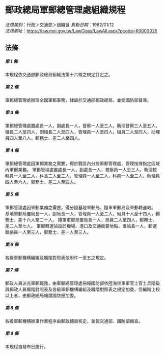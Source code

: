 # 郵政總局軍郵總管理處組織規程

*法規類別*：行政＞交通部＞組織目
*異動日期*：1982/01/12  
*法規網址*：https://law.moj.gov.tw/LawClass/LawAll.aspx?pcode=K0000029



## 法條
##### 第 1 條
本規程依交通部郵政總局組織法第十六條之規定訂定之。

##### 第 2 條
軍郵總管理處辦理全國軍郵事務，隸屬於交通部郵政總局，並受國防部督導。

##### 第 3 條
軍郵總管理處置處長一人，副處長一人，督察一人至三人，助理督察三人至五人，組長二人至四人，副組長二人至四人，管理員一人至四人，組員二人至四人，助理員四人至八人，郵務士、差二人至四人。

##### 第 4 條
軍郵總管理處因軍郵業務之需要，得於戰區內分設軍郵管理處，管理指揮指定區域內軍郵業務。
軍郵管理處置處長一人，副處長一人，視察員一人至三人，助理視察員一人至三人，科長二人至三人，管理員一人至三人，科員一人至三人，助理員四人至六人，郵務士、差二人至四人。

##### 第 5 條
軍郵管理處因軍郵業務之需要，得分設基地軍郵局、隨軍軍郵局及軍郵轉運站。
基地軍郵局置局長一人，副局長一人，管理員一人至二人，局員十人至十四人，郵務士、差十六人至二十人。
隨軍軍郵局置局長一人，局員二人至四人，郵務士、差二人至七人。
軍郵轉運站設於機場、港口及交通衝要地點，置站長一人，郵運聯絡員一人至三人，郵務士、差一人至三人。

##### 第 6 條
各級軍郵機構編組及職階對照表依附件一至五之規定。

##### 第 7 條
郵政人員派充軍郵職務，由軍郵總管理處冊報國防部依陸海空軍軍官士官士兵階級與郵政人員職階對照表及各級軍郵機構編組及職階對照表之規定加委。但編階上校以上者，由郵政總局報請國防部加委。

##### 第 8 條
各級軍郵機構辦事作業程序由郵政總局核定，並報交通部、國防部備查。

##### 第 9 條
本規程自發布日施行。


